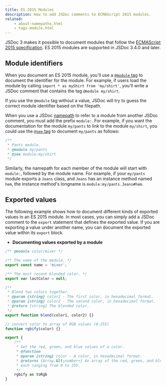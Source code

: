 ```yaml
---
title: ES 2015 Modules
description: How to add JSDoc comments to ECMAScript 2015 modules.
related:
    - about-namepaths.html
    - tags-module.html
---
```


JSDoc 3 makes it possible to document modules that follow the [ECMAScript 2015
specification][es2015-modules]. ES 2015 modules are supported in JSDoc 3.4.0 and later.


## Module identifiers

When you document an ES 2015 module, you'll use a [`@module` tag][module-tag] to document the
identifier for the module. For example, if users load the module by calling `import * as myShirt
from 'my/shirt'`, you'll write a JSDoc comment that contains the tag `@module my/shirt`.

If you use the `@module` tag without a value, JSDoc will try to guess the correct module identifier
based on the filepath.

When you use a JSDoc [namepath][namepaths] to refer to a module from another JSDoc comment, you must
add the prefix `module:`. For example, if you want the documentation for the module `my/pants` to
link to the module `my/shirt`, you could use the [`@see` tag][see-tag] to document `my/pants` as
follows:

```js
/**
 * Pants module.
 * @module my/pants
 * @see module:my/shirt
 */
```

Similarly, the namepath for each member of the module will start with `module:`, followed by the
module name. For example, if your `my/pants` module exports a `Jeans` class, and `Jeans` has an
instance method named `hem`, the instance method's longname is `module:my/pants.Jeans#hem`.

[module-tag]: tags-module.html
[namepaths]: about-namepaths.html
[see-tag]: tags-see.html


## Exported values

The following example shows how to document different kinds of exported values in an ES 2015 module.
In most cases, you can simply add a JSDoc comment to the `export` statement that defines the
exported value. If you are exporting a value under another name, you can document the exported value
within its `export` block.

* **Documenting values exported by a module**

```js
/** @module color/mixer */

/** The name of the module. */
export const name = 'mixer';

/** The most recent blended color. */
export var lastColor = null;

/**
 * Blend two colors together.
 * @param {string} color1 - The first color, in hexadecimal format.
 * @param {string} color2 - The second color, in hexadecimal format.
 * @return {string} The blended color.
 */
export function blend(color1, color2) {}

// convert color to array of RGB values (0-255)
function rgbify(color) {}

export {
    /**
     * Get the red, green, and blue values of a color.
     * @function
     * @param {string} color - A color, in hexadecimal format.
     * @returns {Array.&lt;number>} An array of the red, green, and blue values,
     * each ranging from 0 to 255.
     */
    rgbify as toRgb
}
```



[es2015-modules]: http://www.ecma-international.org/ecma-262/6.0/#sec-modules
